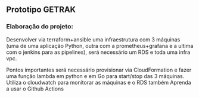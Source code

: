 ## Prototipo GETRAK

### Elaboração do projeto:
Desenvolver via terraform+ansible uma infraestrutura com 3 máquinas (uma de uma aplicação Python, outra com a prometheus+grafana e a ultima com o jenkins para as pipelines), será necessário um RDS e toda uma infra vpc. 

Pontos importantes será necessário provisionar via CloudFormation e fazer uma função lambda em python e em Go para start/stop das 3 máquinas. 
Utiliza o cloudwatch para monitorar as máquinas e o RDS também 
Aprenda a usar o Github Actions 